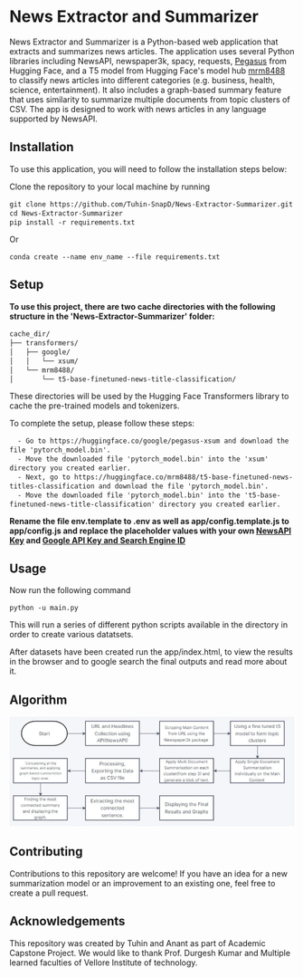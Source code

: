 # News Extractor and Summarizer
News Extractor and Summarizer is a Python-based web application that extracts and summarizes news articles. The application uses several Python libraries including NewsAPI, newspaper3k, spacy, requests, [Pegasus](https://huggingface.co/google/pegasus-xsum) from Hugging Face, and a T5 model from Hugging Face's model hub [mrm8488](https://huggingface.co/mrm8488/t5-base-finetuned-news-titles-classification) to classify news articles into different categories (e.g. business, health, science, entertainment). It also includes a graph-based summary feature that uses similarity to summarize multiple documents from topic clusters of CSV. The app is designed to work with news articles in any language supported by NewsAPI.

## Installation
To use this application, you will need to follow the installation steps below:

Clone the repository to your local machine by running 
```
git clone https://github.com/Tuhin-SnapD/News-Extractor-Summarizer.git
cd News-Extractor-Summarizer
pip install -r requirements.txt 
```
Or
```
conda create --name env_name --file requirements.txt
```
## Setup
**To use this project, there are two cache directories with the following structure in the 'News-Extractor-Summarizer' folder:**
```
cache_dir/
├── transformers/
│   ├── google/
│   │   └── xsum/
│   └── mrm8488/
│       └── t5-base-finetuned-news-title-classification/

```

These directories will be used by the Hugging Face Transformers library to cache the pre-trained models and tokenizers.

To complete the setup, please follow these steps:

      - Go to https://huggingface.co/google/pegasus-xsum and download the file 'pytorch_model.bin'.
      - Move the downloaded file 'pytorch_model.bin' into the 'xsum' directory you created earlier.
      - Next, go to https://huggingface.co/mrm8488/t5-base-finetuned-news-titles-classification and download the file 'pytorch_model.bin'.
      - Move the downloaded file 'pytorch_model.bin' into the 't5-base-finetuned-news-title-classification' directory you created earlier.

**Rename the file env.template to .env as well as app/config.template.js to app/config.js and replace the placeholder values with your own [NewsAPI Key](https://newsapi.org/) and [Google API Key and Search Engine ID](https://console.developers.google.com/)**


## Usage
Now run the following command

```
python -u main.py 
```

This will run a series of different python scripts available in the directory in order to create various datatsets.

After datasets have been created run the app/index.html, to view the results in the browser and to google search the final outputs and read more about it.

## Algorithm
![Algo](https://github.com/Tuhin-SnapD/Tuhin-SnapD/blob/main/Algo.png.jpg)

## Contributing
Contributions to this repository are welcome! If you have an idea for a new summarization model or an improvement to an existing one, feel free to create a pull request.

## Acknowledgements
This repository was created by Tuhin and Anant as part of Academic Capstone Project. We would like to thank Prof. Durgesh Kumar and Multiple learned faculties of Vellore Institute of technology.
